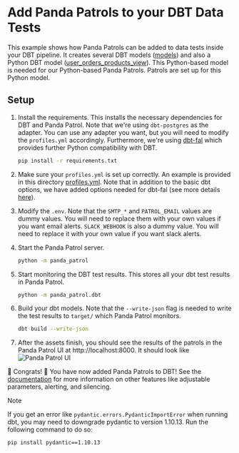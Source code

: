# Add Panda Patrols to your DBT Data Tests
This example shows how Panda Patrols can be added to data tests inside your DBT pipeline. It creates several DBT models ([models](models)) and also a Python DBT model ([user_orders_products_view](models/user_orders_products_view.py)). This Python-based model is needed for our Python-based Panda Patrols. Patrols are set up for this Python model.

## Setup
1. Install the requirements. This installs the necessary dependencies for DBT and Panda Patrol. Note that we're using `dbt-postgres` as the adapter. You can use any adapter you want, but you will need to modify the `profiles.yml` accordingly. Furthermore, we're using [dbt-fal](https://github.com/fal-ai/dbt-fal) which provides further Python compatibility with DBT. 
    ```bash
    pip install -r requirements.txt
    ```
2. Make sure your `profiles.yml` is set up correctly. An example is provided in this directory [profiles.yml](profiles.yml). Note that in addition to the basic dbt options, we have added options needed for dbt-fal (see more details [here](https://github.com/fal-ai/dbt-fal/tree/main/projects/adapter#2-update-your-profilesyml-and-add-the-fal-adapter)).

3. Modify the `.env`. Note that the `SMTP_*` and `PATROL_EMAIL` values are dummy values. You will need to replace them with your own values if you want email alerts. `SLACK_WEBHOOK` is also a dummy value. You will need to replace it with your own value if you want slack alerts.
4. Start the Panda Patrol server. 
    ```bash
    python -m panda_patrol
    ```
5. Start monitoring the DBT test results. This stores all your dbt test results in Panda Patrol.
    ```bash
    python -m panda_patrol.dbt
    ```
6. Build your dbt models. Note that the `--write-json` flag is needed to write the test results to `target/` which Panda Patrol monitors.
    ```bash
    dbt build --write-json
    ```
6. After the assets finish, you should see the results of the patrols in the Panda Patrol UI at http://localhost:8000. It should look like
    ![Panda Patrol UI](result.gif)

:tada: Congrats! :tada: You have now added Panda Patrols to DBT! See the [documentation](https://github.com/aivanzhang/panda_patrol/wiki) for more information on other features like adjustable parameters, alerting, and silencing.

> [!NOTE]  
> If you get an error like `pydantic.errors.PydanticImportError` when running dbt, you may need to downgrade pydantic to version 1.10.13. Run the following command to do so: 
> ```bash 
> pip install pydantic==1.10.13
> ```